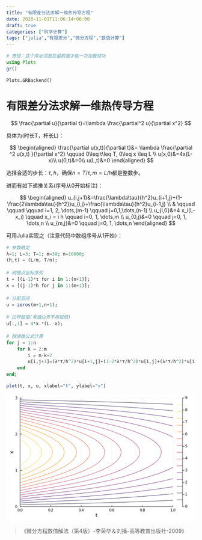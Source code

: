 ```yaml
---
title: "有限差分法求解一维热传导方程"
date: 2020-11-01T11:06:14+08:00
draft: true
categories: ["科学计算"]
tags: ["julia","有限差分","微分方程","数值计算"]
---
```



```julia
# 奇怪：这个库必须放在最前面才能一次加载成功
using Plots
gr()
```

    Plots.GRBackend()


<!--more-->

# 有限差分法求解一维热传导方程

$$
\frac{\partial u}{\partial t}=\lambda \frac{\partial^2 u}{\partial x^2}
$$

具体为(时长T，杆长L)：

$$
\begin{aligned}  \frac{\partial u(x,t)}{\partial t}&= \lambda \frac{\partial ^2 u(x,t) }{\partial x^2} \qquad 0\leq t\leq T, 0\leq x \leq L   \\  u(x,0)&=4x(L-x)\\  u(0,t)&=0\\  u(L,t)&=0 \end{aligned} 
$$

选择合适的步长：$\tau,h$，确保$n=T/\tau,m=L/h$都是整数步。 

进而有如下递推关系(序号从0开始标注)：

$$
\begin{aligned}  u_{i,j+1}&=\frac{\lambda\tau}{h^2}u_{i+1,j}+(1-\frac{2\lambda\tau}{h^2})u_{i,j}+\frac{\lambda\tau}{h^2}u_{i-1,j} \\  & \qquad  \qquad  \qquad i=1, 2, \dots,(m-1)  \qquad j=0,1,\dots,(n-1)  \\  u_{i,0}&=4 x_i(L-x_i) \qquad x_i = i h \qquad i=0, 1, \dots,m  \\  u_{0,j}&=0    \qquad j=0, 1, \dots,n \\  u_{m,j}&=0   \qquad j=0, 1, \dots,n \end{aligned} 
$$

可用Julia实现之（注意代码中数组序号从1开始）：


```julia
# 参数确定
λ=1; L=3; T=1; m=30; n=10000;
(h,τ) = (L/m, T/n);

# 网格点坐标序列
t = [(i-1)*τ for i in 1:(n+1)];
x = [(j-1)*h for j in 1:(m+1)];

# 分配空间
u = zeros(m+1,n+1);

# 边界赋值(零值边界不用赋值)
u[:,1] = 4*x.*(L.-x);

# 按递推公式计算
for j = 1:n
    for k = 2:m
        i = m-k+2
        u[i,j+1]=(λ*τ/h^2)*u[i+1,j]+(1-2*λ*τ/h^2)*u[i,j]+(λ*τ/h^2)*u[i-1,j]
    end
end;

```


```julia
plot(t, x, u, xlabel="t", ylabel="x")
```




![](../images/0154.svg)



>
> 《微分方程数值解法（第4版）-李荣华＆刘播-高等教育出版社-2009》

